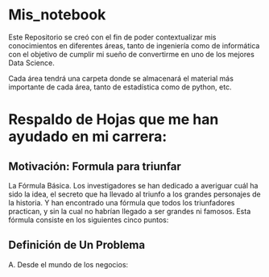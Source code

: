 # Mis_notebook
Este Repositorio se creó con el fin de poder contextualizar mis conocimientos en
diferentes áreas, tanto de ingeniería como de informática con el objetivo de
cumplir mi sueño de convertirme en uno de los mejores Data Science.

Cada área tendrá una carpeta donde se almacenará el material más importante
de cada área, tanto de estadística como de python, etc.

# Respaldo de Hojas que me han ayudado en mi carrera:

## Motivación: Formula para triunfar

La Fórmula Básica. Los investigadores se han dedicado a averiguar cuál ha sido la idea,
el secreto que ha llevado al triunfo a los grandes personajes de la historia.
Y han encontrado una fórmula que todos los triunfadores practican, y sin la cual
no habrían llegado a ser grandes ni famosos. Esta fórmula consiste en los siguientes
cinco puntos:

## Definición de Un Problema

A. Desde el mundo de los negocios: